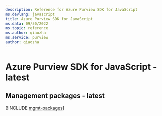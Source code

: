 ```yaml
---
description: Reference for Azure Purview SDK for JavaScript
ms.devlang: javascript
title: Azure Purview SDK for JavaScript
ms.data: 09/30/2022
ms.topic: reference
ms.author: qiaozha
ms.service: purview
author: qiaozha
---
```

# Azure Purview SDK for JavaScript - latest

## Management packages - latest
[!INCLUDE [mgmt-packages](purview-mgmt-index.md)]